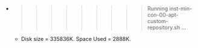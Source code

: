 * >>>>>>>>> Running inst-min-con-00-apt-custom-repository.sh ...
  * Disk size = 335836K. Space Used = 2888K.
